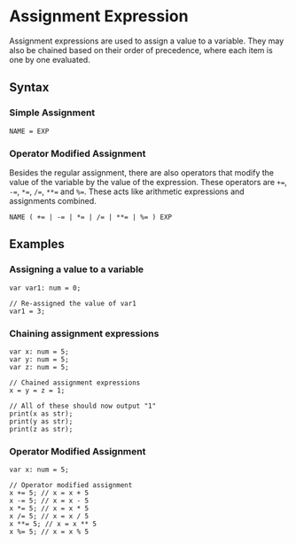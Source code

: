 # Assignment Expression

Assignment expressions are used to assign a value to a variable. They may also be chained based on their order of
precedence, where each item is one by one evaluated.

## Syntax

### Simple Assignment

```kipper
NAME = EXP
```

### Operator Modified Assignment

Besides the regular assignment, there are also operators that modify the value of the variable by the value of the
expression. These operators are `+=`, `-=`, `*=`, `/=`, `**=` and `%=`. These acts like arithmetic
expressions and assignments combined.

```kipper
NAME ( += | -= | *= | /= | **= | %= ) EXP
```

## Examples

### Assigning a value to a variable

```kipper
var var1: num = 0;

// Re-assigned the value of var1
var1 = 3;
```

### Chaining assignment expressions

```kipper
var x: num = 5;
var y: num = 5;
var z: num = 5;

// Chained assignment expressions
x = y = z = 1;

// All of these should now output "1"
print(x as str);
print(y as str);
print(z as str);
```

### Operator Modified Assignment

```kipper
var x: num = 5;

// Operator modified assignment
x += 5; // x = x + 5
x -= 5; // x = x - 5
x *= 5; // x = x * 5
x /= 5; // x = x / 5
x **= 5; // x = x ** 5
x %= 5; // x = x % 5
```
